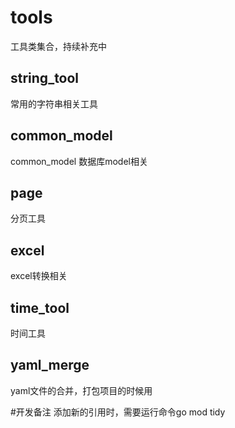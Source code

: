 # tools
工具类集合，持续补充中
## string_tool
常用的字符串相关工具
## common_model
common_model 数据库model相关
## page
分页工具
## excel
excel转换相关
## time_tool
时间工具
## yaml_merge
yaml文件的合并，打包项目的时候用

#开发备注
添加新的引用时，需要运行命令go mod tidy